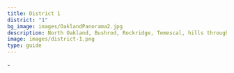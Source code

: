 ```yaml
---
title: District 1
district: "1"
bg_image: images/OaklandPanorama2.jpg
description: North Oakland, Bushrod, Rockridge, Temescal, hills through Montclair
image: images/district-1.png
type: guide
---
```

\-